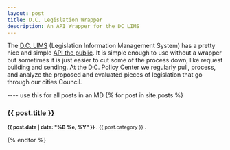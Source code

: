 ```yaml
---
layout: post
title: D.C. Legislation Wrapper
description: An API Wrapper for the DC LIMS
---
```

The [D.C. LIMS](http://lims.dccouncil.us/) (Legislation Information Management System) has a pretty nice and simple [API the public](http://lims.dccouncil.us/api).
It is simple enough to use without a wrapper but sometimes it is just easier to cut some of the process down, like request building and sending.
At the D.C. Policy Center we regularly pull, process, and analyze the proposed and evaluated pieces of legislation that go through our cities Council.  



---- use this for all posts in an MD
{% for post in site.posts %}
<div class="post-preview">
    <h3><a href="{{ post.url }}">{{ post.title }}</a></h3>
    <p><small><strong>{{ post.date | date: "%B %e, %Y" }}</strong> . {{ post.category }} . <a href="http://erjjones.github.com{{ post.url }}#disqus_thread"></a></small></p>
</div>
{% endfor %}
